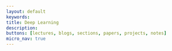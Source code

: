 ```yaml
---
layout: default
keywords:
title: Deep Learning
description:
buttons: [lectures, blogs, sections, papers, projects, notes]
micro_nav: true
---
```

